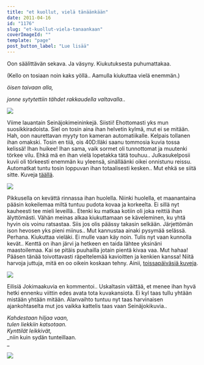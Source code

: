 ```yaml
---
title: "et kuollut, vielä tänäänkään"
date: 2011-04-16
id: "1176"
slug: "et-kuollut-viela-tanaankaan"
coverImageId: ""
template: "page"
post_button_label: "Lue lisää"
---
```


Oon säälittävän sekava. Ja väsyny. Kiukutuksesta puhumattakaa.

(Kello on tosiaan noin kaks yöllä.. Aamulla kiukuttaa vielä enemmän.)

_öisen taivaan alla,_

_jonne sytytettiin tähdet rakkaudella valtavalla.._

[![](/images/nimet%25C3%25B6n27.png)](http://1.bp.blogspot.com/-qX3L3Bt9ois/Tan9ocnTrpI/AAAAAAAAAE8/3ypwb13n2kY/s1600/nimet%25C3%25B6n27.png)

Viime lauantain Seinäjokimeininkejä. Siistii! Ehottomasti yks mun suosikkiradoista. Siel on tosin aina ihan helvetin kylmä, mut ei se mitään. Hah, oon naurettavan myyty ton kameran automatiikalle. Kelpais tollanen ihan omakski. Tosin en tiiä, ois 40D:lläki saanu tommosia kuvia tossa kelissä! Ihan huikee! Ihan sama, vaik sormet oli tunnottomat ja muutenki törkee vilu. Ehkä mä en ihan vielä lopetakka tätä touhuu.. Julkasukelposii kuvii oli törkeesti enemmän ku yleensä, sinälläänki oikei onnistunu reissu. Automatkat tuntu tosin loppuvan ihan totaalisesti kesken.. Mut ehkä se siitä sitte. Kuveja [täällä](http://maisaw.otukset.fi/kuvat/2011/Ravit/V75+Sein%E4joki/).

[![](/images/nimet%25C3%25B6n28.png)](http://2.bp.blogspot.com/-OU724pjQ8rM/Tan9pmKBOzI/AAAAAAAAAFA/dji4CSodJXE/s1600/nimet%25C3%25B6n28.png)

Pikkusella on kevättä rinnassa ihan huolella. Niinki huolella, et maanantaina pääsin kokeilemaa miltä tuntuu pudota kovaa ja korkeelta. Ei sillä nyt kauheesti tee mieli leveillä.. Etenki ku matkaa kotiin oli joka reittiä ihan älyttömästi. Vähän meinas alkaa kiukuttamaan se käveleminen, ku yhtä hyvin ois voinu ratsastaa. Siis jos olis päässy takasin selkään. Järjettömän ison hevosen yks pieni miinus.. Mut kannustaa ainaki pysymää selässä. Perhana. Kiukuttaa vieläki. Ei mulle vaan käy noin. Tulis nyt vaan kunnolla kevät.. Kenttä on ihan järvi ja hetkeen en taida lähtee yksinäni maastoilemaa. Kai se pitäis puuhailla jotain pientä kivaa vaa. Mut hahaa! Pääsen tänää toivottavasti räpeltelemää kavioitten ja kenkien kanssa! Niitä harvoja juttuja, mitä en oo oikein koskaan tehny. Ainii, [toissapäiväsiä kuveja](http://maisaw.otukset.fi/kuvat/2011/Tallit+ja+hevoset/Dedicated+Kemp/15.4.2011/).

[![](/images/nimet%25C3%25B6n29.png)](http://4.bp.blogspot.com/-m_o4PAjM6q4/Tan9qvi3E2I/AAAAAAAAAFE/hodNACbh5x4/s1600/nimet%25C3%25B6n29.png)

Eilisiä Jokimaakuvia en kommentoi.. Uskaltasin väittää, et menee ihan hyvä hetki ennenku viittin edes avata tota kuvakansiota. Ei kyl taas tullu yhtään mistään yhtään mitään. Alanvaihto tuntuu nyt taas harvinaisen ajankohtaselta mut jos vaikka kattelis taas vaan Seinäjokikuvia..

_Kahdestaan hiljaa vaan,_  
_tulen liekkiin katsotaan._  
_Kynttilät leikkivät,_  
_niin kuin sydän tunteillaan.  
_

[![](/images/IMG_9677.png)](http://4.bp.blogspot.com/-FD0HsM5SfKI/TaoeCDQ5qVI/AAAAAAAAAFI/qVrkggfb4xI/s1600/IMG_9677.png)
